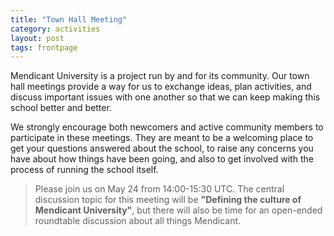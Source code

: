 ```yaml
---
title: "Town Hall Meeting"
category: activities
layout: post
tags: frontpage
---
```


Mendicant University is a project run by and for its community.
Our town hall meetings provide a way for us to exchange ideas,
plan activities, and discuss important issues with one another
so that we can keep making this school better and better.

We strongly encourage both newcomers and active community 
members to participate in these meetings. They are meant to
be a welcoming place to get your questions answered about 
the school, to raise any concerns you have about how things
have been going, and also to get involved with the process
of running the school itself.

> Please join us on May 24 from 14:00-15:30 UTC. The central
> discussion topic for this meeting will 
> be **"Defining the culture of Mendicant University"**, but there
> will also be time for an open-ended roundtable discussion
> about all things Mendicant.
